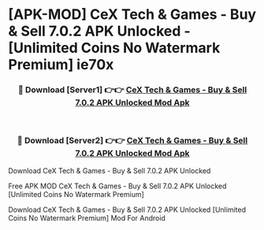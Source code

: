 # [APK-MOD] CeX  Tech & Games - Buy & Sell 7.0.2 APK Unlocked - [Unlimited Coins No Watermark Premium] ie70x



<div align="center">
<h3>🔴 Download [Server1] 👉👉 <a href="https://momento.my/?title=CeX__Tech_&_Games_-_Buy_&_Sell_7.0.2_APK_Unlocked">CeX  Tech & Games - Buy & Sell 7.0.2 APK Unlocked Mod Apk</a></h3><br>

<h3>🔴 Download [Server2] 👉👉 <a href="https://momento.my/?title=CeX__Tech_&_Games_-_Buy_&_Sell_7.0.2_APK_Unlocked">CeX  Tech & Games - Buy & Sell 7.0.2 APK Unlocked Mod Apk</a></h3>
</div>



Download CeX  Tech & Games - Buy & Sell 7.0.2 APK Unlocked 

Free APK MOD CeX  Tech & Games - Buy & Sell 7.0.2 APK Unlocked [Unlimited Coins No Watermark Premium]

Download CeX  Tech & Games - Buy & Sell 7.0.2 APK Unlocked [Unlimited Coins No Watermark Premium] Mod For Android
